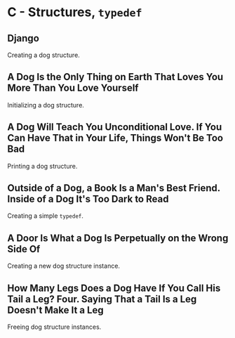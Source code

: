 # C - Structures, `typedef`

## Django
Creating a dog structure.

## A Dog Is the Only Thing on Earth That Loves You More Than You Love Yourself
Initializing a dog structure.

## A Dog Will Teach You Unconditional Love. If You Can Have That in Your Life, Things Won't Be Too Bad
Printing a dog structure.

## Outside of a Dog, a Book Is a Man's Best Friend. Inside of a Dog It's Too Dark to Read
Creating a simple `typedef`.

## A Door Is What a Dog Is Perpetually on the Wrong Side Of
Creating a new dog structure instance.

## How Many Legs Does a Dog Have If You Call His Tail a Leg? Four. Saying That a Tail Is a Leg Doesn't Make It a Leg
Freeing dog structure instances.
